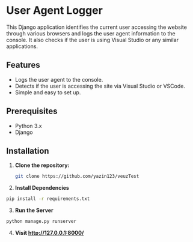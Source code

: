 # User Agent Logger

This Django application identifies the current user accessing the website through various browsers and logs the user agent information to the console. It also checks if the user is using Visual Studio or any similar applications.

## Features

- Logs the user agent to the console.
- Detects if the user is accessing the site via Visual Studio or VSCode.
- Simple and easy to set up.

## Prerequisites

- Python 3.x
- Django

## Installation

1. **Clone the repository:**

   ```bash
   git clone https://github.com/yazin123/veuzTest
   ```
2. **Install Dependencies**

  ```bash
  pip install -r requirements.txt
  ```

3. **Run the Server**

  ```bash
  python manage.py runserver
  ```

4. **Visit http://127.0.0.1:8000/**
